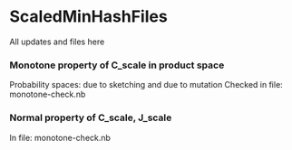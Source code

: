 # ScaledMinHashFiles
All updates and files here

### Monotone property of C_scale in product space
Probability spaces: due to sketching and due to mutation
Checked in file: monotone-check.nb

### Normal property of C_scale, J_scale
In file: monotone-check.nb
